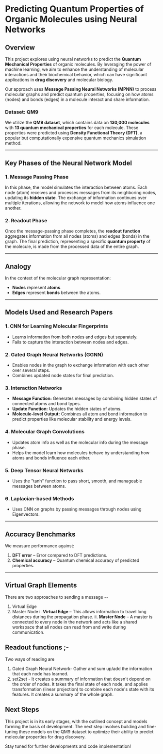 # Predicting Quantum Properties of Organic Molecules using Neural Networks

## Overview

This project explores using neural networks to predict the **Quantum Mechanical Properties** of organic molecules. By leveraging the power of machine learning, we aim to enhance the understanding of molecular interactions and their biochemical behavior, which can have significant applications in **drug discovery** and molecular biology.

Our approach uses **Message Passing Neural Networks (MPNN)** to process molecular graphs and predict quantum properties, focusing on how atoms (nodes) and bonds (edges) in a molecule interact and share information.

### Dataset: QM9

We utilize the **QM9 dataset**, which contains data on **130,000 molecules** with **13 quantum mechanical properties** for each molecule. These properties were predicted using **Density Functional Theory (DFT)**, a popular but computationally expensive quantum mechanics simulation method.

---

## Key Phases of the Neural Network Model

### 1. Message Passing Phase

In this phase, the model simulates the interaction between atoms. Each node (atom) receives and processes messages from its neighboring nodes, updating its **hidden state**. The exchange of information continues over multiple iterations, allowing the network to model how atoms influence one another.

### 2. Readout Phase

Once the message-passing phase completes, the **readout function** aggregates information from all nodes (atoms) and edges (bonds) in the graph. The final prediction, representing a specific **quantum property** of the molecule, is made from the processed data of the entire graph.

---

## Analogy

In the context of the molecular graph representation:

- **Nodes** represent **atoms**.
- **Edges** represent **bonds** between the atoms.

---

## Models Used and Research Papers

### 1. CNN for Learning Molecular Fingerprints
- Learns information from both nodes and edges but separately.
- Fails to capture the interaction between nodes and edges.

### 2. Gated Graph Neural Networks (GGNN)
- Enables nodes in the graph to exchange information with each other over several steps.
- Combines updated node states for final prediction.

### 3. Interaction Networks
- **Message Function:** Generates messages by combining hidden states of connected atoms and bond types.
- **Update Function:** Updates the hidden states of atoms.
- **Molecule-level Output:** Combines all atom and bond information to predict properties like molecular stability and energy levels.

### 4. Molecular Graph Convolutions
- Updates atom info as well as the molecular info during the message phase.
- Helps the model learn how molecules behave by understanding how atoms and bonds influence each other.

### 5. Deep Tensor Neural Networks
- Uses the "tanh" function to pass short, smooth, and manageable messages between atoms.

### 6. Laplacian-based Methods
- Uses CNN on graphs by passing messages through nodes using Eigenvectors.

---

## Accuracy Benchmarks

We measure performance against:
1. **DFT error** – Error compared to DFT predictions.
2. **Chemical accuracy** – Quantum chemical accuracy of predicted properties.

---
## Virtual Graph Elements

There are two approaches to sending a message --
1. Virtual Edge 
2. Master Node
i. **Virtual Edge** – This allows information to travel long distances during the propagation phase.
ii. **Master Node** – A master is connected to every node in the network and acts like a shared workspace that all nodes can read from and write during communication.

## Readout functions ;-
Two ways of reading are 
1. Gated Graph Neural Network- Gather and sum up/add the information that each node has learned.
2. set2set - It creates a summary of information that doesn't depend on the order of nodes. It takes the final state of each node, and applies transformation (linear projection) to combine each node's state with its features. It  creates a summary of the whole graph.

## Next Steps

This project is in its early stages, with the outlined concept and models forming the basis of development. The next step involves building and fine-tuning these models on the QM9 dataset to optimize their ability to predict molecular properties for drug discovery.

Stay tuned for further developments and code implementation!
